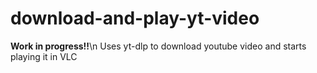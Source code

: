 # download-and-play-yt-video
**Work in progress!!**\n
Uses yt-dlp to download youtube video and starts playing it in VLC
